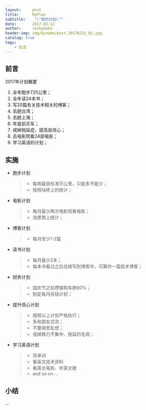 ```yaml
---
layout:     post
title:      MyPlan
subtitle:    "\"我的计划\""
date:       2017-02-12
author:     rockybobo
header-img: img/myname/post_20170212_01.jpg
catalog: true
tags:
    - 生活
---
```


## 前言

  2017年计划概要

1. 全年跑步725公里；
2. 全年读24本书；
3. 写20篇有关技术相关的博客；
4. 去趟台湾；
5. 去趟上海；
6. 年底前买车；
7. 戒掉拖延症，提高自信心；
8. 去电影院看24部电影；
9. 学习英语的计划；

## 实施

* 跑步计划

  > * 每周最低标准15公里，只能多不能少；
  > * 按照咕咚上的统计；

* 电影计划

  > * 每月最少两次电影院看电影；
  > * 淘票票上统计；

* 博客计划

  > * 每月至少1-2篇

* 读书计划

  > * 每月最少2本；
  > * 每本书看过之后总结写到博客中，可算作一篇技术博客；

* 财务计划

  > * 国庆节之前攒够购车款60%；
  > * 制定每月存钱计划；

* 提升信心计划

  > * 按照以上计划严格执行；
  > * 多和朋友交流；
  > * 不要胡思乱想；
  > * 戒掉精力不集中、拖延的毛病；

* 学习英语计划

  >* 背单词
  >* 看英文技术资料
  >* 看英文电影、听英文歌
  >* and so on ...


## 小结

 ...